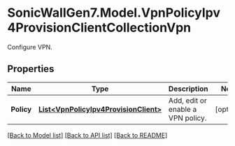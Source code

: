 # SonicWallGen7.Model.VpnPolicyIpv4ProvisionClientCollectionVpn
Configure VPN.

## Properties

Name | Type | Description | Notes
------------ | ------------- | ------------- | -------------
**Policy** | [**List&lt;VpnPolicyIpv4ProvisionClient&gt;**](VpnPolicyIpv4ProvisionClient.md) | Add, edit or enable a VPN policy. | [optional] 

[[Back to Model list]](../README.md#documentation-for-models) [[Back to API list]](../README.md#documentation-for-api-endpoints) [[Back to README]](../README.md)

